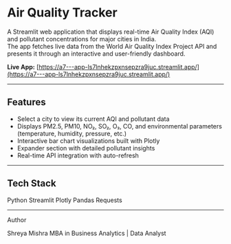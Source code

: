 # Air Quality Tracker

A Streamlit web application that displays real-time Air Quality Index (AQI) and pollutant concentrations for major cities in India.  
The app fetches live data from the World Air Quality Index Project API and presents it through an interactive and user-friendly dashboard.

**Live App:** [https://a7---app-ls7lnhekzpxnsepzra9juc.streamlit.app/](https://a7---app-ls7lnhekzpxnsepzra9juc.streamlit.app/)

---

## Features
- Select a city to view its current AQI and pollutant data
- Displays PM2.5, PM10, NO₂, SO₂, O₃, CO, and environmental parameters (temperature, humidity, pressure, etc.)
- Interactive bar chart visualizations built with Plotly
- Expander section with detailed pollutant insights
- Real-time API integration with auto-refresh

---

## Tech Stack
Python
Streamlit
Plotly
Pandas
Requests

---
Author

Shreya Mishra
MBA in Business Analytics | Data Analyst
